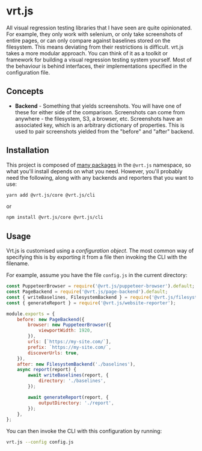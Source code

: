 # vrt.js

All visual regression testing libraries that I have seen are quite opinionated. For example, they only work with selenium, or only take screenshots of entire pages, or can only compare against baselines stored on the filesystem. This means deviating from their restrictions is difficult. vrt.js takes a more modular approach. You can think of it as a toolkit or framework for building a visual regression testing system yourself. Most of the behaviour is behind interfaces, their implementations specified in the configuration file.

## Concepts

* **Backend** - Something that yields screenshots. You will have one of these for either side of the comparison. Screenshots can come from anywhere - the filesystem, S3, a browser, etc. Screenshots have an associated key, which is an arbitrary dictionary of properties. This is used to pair screenshots yielded from the "before" and "after" backend.

## Installation

This project is composed of [many packages](./packages) in the `@vrt.js` namespace, so what you'll install depends on what you need. However, you'll probably need the following, along with any backends and reporters that you want to use:

```sh
yarn add @vrt.js/core @vrt.js/cli
```

or

```sh
npm install @vrt.js/core @vrt.js/cli
```

## Usage

Vrt.js is customised using a _configuration object_. The most common way of specifying this is by exporting it from a file then invoking the CLI with the filename.

For example, assume you have the file `config.js` in the current directory:

```js
const PuppeteerBrowser = require('@vrt.js/puppeteer-browser').default;
const PageBackend = require('@vrt.js/page-backend').default;
const { writeBaselines, FilesystemBackend } = require('@vrt.js/filesystem');
const { generateReport } = require('@vrt.js/website-reporter');

module.exports = {
    before: new PageBackend({
        browser: new PuppeteerBrowser({
            viewportWidth: 1920,
        }),
        urls: [`https://my-site.com/`],
        prefix: `https://my-site.com/`,
        discoverUrls: true,
    }),
    after: new FilesystemBackend('./baselines'),
    async report(report) {
        await writeBaselines(report, {
            directory: './baselines',
        });

        await generateReport(report, {
            outputDirectory: './report',
        });
    },
};
```

You can then invoke the CLI with this configuration by running:

```sh
vrt.js --config config.js
```
